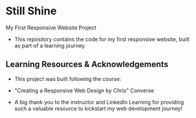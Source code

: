 # Still Shine

My First Responsive Website Project

- This repository contains the code for my first responsive website, built as part of a learning journey.

## Learning Resources & Acknowledgements

- This project was built following the course:

* "Creating a Responsive Web Design by Chris" Converse

- A big thank you to the instructor and LinkedIn Learning for providing such a valuable resource to kickstart my web development journey!
